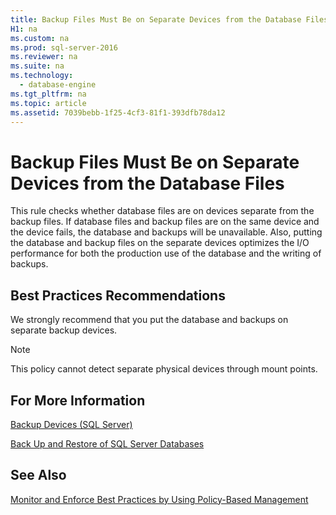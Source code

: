 ```yaml
---
title: Backup Files Must Be on Separate Devices from the Database Files
H1: na
ms.custom: na
ms.prod: sql-server-2016
ms.reviewer: na
ms.suite: na
ms.technology: 
  - database-engine
ms.tgt_pltfrm: na
ms.topic: article
ms.assetid: 7039bebb-1f25-4cf3-81f1-393dfb78da12
---
```

# Backup Files Must Be on Separate Devices from the Database Files
  This rule checks whether database files are on devices separate from the backup files. If database files and backup files are on the same device and the device fails, the database and backups will be unavailable. Also, putting the database and backup files on the separate devices optimizes the I\/O performance for both the production use of the database and the writing of backups.  
  
## Best Practices Recommendations  
 We strongly recommend that you put the database and backups on separate backup devices.  
  
> [!NOTE]  
>  This policy cannot detect separate physical devices through mount points.  
  
## For More Information  
 [Backup Devices &#40;SQL Server&#41;](../../Topics/TopicNameNotContainA/Backup-Devices--SQL-Server-.md)  
  
 [Back Up and Restore of SQL Server Databases](../../Topics/TopicNameNotContainA/Back-Up-and-Restore-of-SQL-Server-Databases.md)  
  
## See Also  
 [Monitor and Enforce Best Practices by Using Policy-Based Management](../../Topics/TopicNameNotContainA/Monitor-and-Enforce-Best-Practices-by-Using-Policy-Based-Management.md)  
  
  